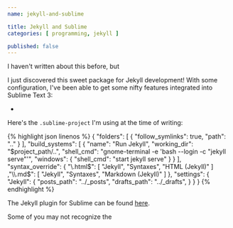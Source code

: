 ```yaml
---
name: jekyll-and-sublime

title: Jekyll and Sublime
categories: [ programming, jekyll ]

published: false
---
```


I haven't written about this before, but 



I just discovered this sweet package for Jekyll development! With some configuration, I've been able to get some nifty features integrated into Sublime Text 3:

* 

Here's the ```.sublime-project``` I'm using at the time of writing:

{% highlight json linenos %}
{
	"folders":
	[
		{
			"follow_symlinks": true,
			"path": ".."
		}
	],
	"build_systems":
	[
		{
	        "name": "Run Jekyll",
	        "working_dir": "$project_path/..",
	        "shell_cmd": "gnome-terminal -e 'bash --login -c \"jekyll serve\"'",
	        "windows":
	        {
	            "shell_cmd": "start jekyll serve"
	        }
		}
	],
	"syntax_override":
	{
        "\\.html$": [ "Jekyll", "Syntaxes", "HTML (Jekyll)" ]
        ,"\\.md$": [ "Jekyll", "Syntaxes", "Markdown (Jekyll)" ]
  	},
	"settings":
	{
	  "Jekyll":
	  {
	      "posts_path": "../_posts",
	      "drafts_path": "../_drafts",
	  }
	}
}
{% endhighlight %}

The Jekyll plugin for Sublime can be found [here](https://packagecontrol.io/packages/Jekyll).

Some of you may not recognize the 